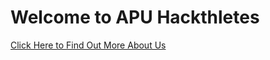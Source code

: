 # Welcome to APU Hackthletes
[Click Here to Find Out More About Us](https://apu-hackthletes.vercel.app/)
